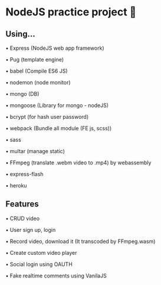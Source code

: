 # NodeJS practice project  🍔


## Using...

• Express (NodeJS web app framework)

• Pug (template engine)

• babel (Compile ES6 JS)

• nodemon (node monitor)

• mongo (DB)

• mongoose (Library for mongo - nodeJS)

• bcrypt (for hash user password)

• webpack (Bundle all module (FE js, scss))

• sass

• multar (manage static)

• FFmpeg (translate .webm video to .mp4) by webassembly

• express-flash

• heroku

## Features


• CRUD video

• User sign up, login

• Record video, download it (It transcoded by FFmpeg.wasm)

• Create custom video player

• Social login using OAUTH

• Fake realtime comments using VanilaJS